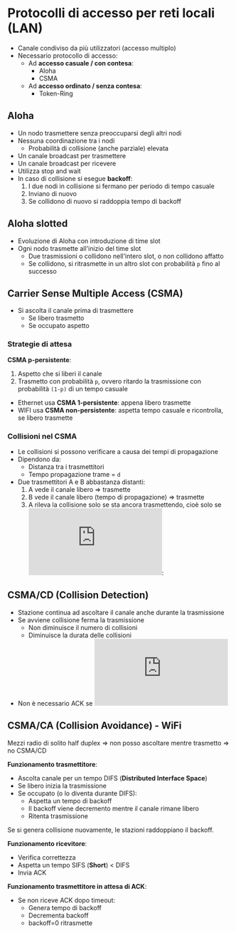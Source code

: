 # Protocolli di accesso per reti locali (LAN)

* Canale condiviso da più utilizzatori (accesso multiplo)
* Necessario protocollo di accesso:
    * Ad **accesso casuale / con contesa**:
        * Aloha
        * CSMA
    * Ad **accesso ordinato / senza contesa**:
        * Token-Ring

## Aloha
* Un nodo trasmettere senza preoccuparsi degli altri nodi
* Nessuna coordinazione tra i nodi
    * Probabilità di collisione (anche parziale) elevata
* Un canale broadcast per trasmettere
* Un canale broadcast per ricevere
* Utilizza stop and wait
* In caso di collisione si esegue **backoff**:
    1. I due nodi in collisione si fermano per periodo di tempo casuale
    1. Inviano di nuovo
    1. Se collidono di nuovo si raddoppia tempo di backoff

## Aloha slotted
* Evoluzione di Aloha con introduzione di time slot
* Ogni nodo trasmette all'inizio del time slot
    * Due trasmissioni o collidono nell'intero slot, o non collidono affatto
    * Se collidono, si ritrasmette in un altro slot con probabilità `p` fino al successo

## Carrier Sense Multiple Access (CSMA)
* Si ascolta il canale prima di trasmettere
    * Se libero trasmetto
    * Se occupato aspetto

### Strategie di attesa
**CSMA p-persistente**: 
1. Aspetto che si liberi il canale
1. Trasmetto con probabilità `p`, ovvero ritardo la trasmissione con probabilità `(1-p)` di un tempo casuale

* Ethernet usa **CSMA 1-persistente**: appena libero trasmette
* WIFI usa **CSMA non-persistente**: aspetta tempo casuale e ricontrolla, se libero trasmette

### Collisioni nel CSMA
* Le collisioni si possono verificare a causa dei tempi di propagazione
* Dipendono da:
    * Distanza tra i trasmettitori
    * Tempo propagazione trame = `d`
* Due trasmettitori A e B abbastanza distanti:
    1. A vede il canale libero => trasmette
    1. B vede il canale libero (tempo di propagazione) => trasmette
    1. A rileva la collisione solo se sta ancora trasmettendo, cioè solo se ![](https://latex.codecogs.com/gif.latex?%5Cbg_white%20d%3ERTT_%7BAB%7D):

## CSMA/CD (Collision Detection)
* Stazione continua ad ascoltare il canale anche durante la trasmissione
* Se avviene collisione ferma la trasmissione
    * Non diminuisce il numero di collisioni
    * Diminuisce la durata delle collisioni
* Non è necessario ACK se ![](https://latex.codecogs.com/gif.latex?%5Cbg_white%20d%3ERTT_%7BAB%7D)

## CSMA/CA (Collision Avoidance) - WiFi
Mezzi radio di solito half duplex => non posso ascoltare mentre trasmetto => no CSMA/CD

**Funzionamento trasmettitore**:
* Ascolta canale per un tempo DIFS (**Distributed Interface Space**)
* Se libero inizia la trasmissione
* Se occupato (o lo diventa durante DIFS):
    * Aspetta un tempo di backoff
    * Il backoff viene decremento mentre il canale rimane libero
    * Ritenta trasmissione

Se si genera collisione nuovamente, le stazioni raddoppiano il backoff.

**Funzionamento ricevitore**:
* Verifica correttezza
* Aspetta un tempo SIFS (**Short**) < DIFS
* Invia ACK

**Funzionamento trasmettitore in attesa di ACK**:
* Se non riceve ACK dopo timeout:
    * Genera tempo di backoff
    * Decrementa backoff
    * backoff=0 ritrasmette
